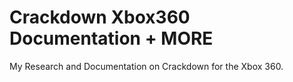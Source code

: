 # Crackdown Xbox360 Documentation + MORE
My Research and Documentation on Crackdown for the Xbox 360.
